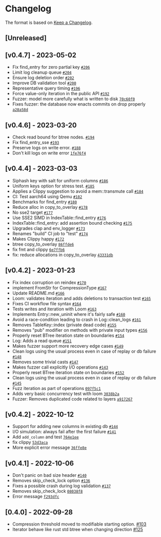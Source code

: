 # Changelog

The format is based on [Keep a Changelog].

[Keep a Changelog]: http://keepachangelog.com/en/1.0.0/

## [Unreleased]

## [v0.4.7] - 2023-05-02

- Fix find_entry for zero partial key [`#206`](https://github.com/paritytech/parity-db/pull/206)
- Limit log cleanup queue [`#204`](https://github.com/paritytech/parity-db/pull/204)
- Ensure log deletion order [`#202`](https://github.com/paritytech/parity-db/pull/202)
- Improve DB validation tool [`#200`](https://github.com/paritytech/parity-db/pull/200)
- Representative query timing [`#196`](https://github.com/paritytech/parity-db/pull/196)
- Force value-only iteration in the public API [`#192`](https://github.com/paritytech/parity-db/pull/192)
- Fuzzer: model more carefully what is written to disk [`70c60f0`](https://github.com/paritytech/parity-db/commit/70c60f02047d96138653502a0a40577687a4ba0c)
- Fixes fuzzer: the database now enacts commits on drop properly [`a28a58d`](https://github.com/paritytech/parity-db/commit/a28a58dc21ab8654641168e484be70227ea7d5e7)

## [v0.4.6] - 2023-03-20

- Check read bound for btree nodes. [`#194`](https://github.com/paritytech/parity-db/pull/194)
- Fix find_entry_sse [`#193`](https://github.com/paritytech/parity-db/pull/193)
- Preserve logs on write error.  [`#188`](https://github.com/paritytech/parity-db/pull/188)
- Don't kill logs on write error [`1fe76f4`](https://github.com/paritytech/parity-db/commit/1fe76f4f51a947f1a1dddfc66e4c2165fa8260b3)

## [v0.4.4] - 2023-03-03

- Siphash key with salt for uniform columns [`#186`](https://github.com/paritytech/parity-db/pull/186)
- Uniform keys option for stress test. [`#185`](https://github.com/paritytech/parity-db/pull/185)
- Applies a Clippy suggestion to avoid a mem::transmute call [`#184`](https://github.com/paritytech/parity-db/pull/184)
- CI: Test aarch64 using Qemu [`#182`](https://github.com/paritytech/parity-db/pull/182)
- Benchmarks for find_entry [`#180`](https://github.com/paritytech/parity-db/pull/180)
- Reduce alloc in copy_to_overlay [`#178`](https://github.com/paritytech/parity-db/pull/178)
- No sse2 target [`#177`](https://github.com/paritytech/parity-db/pull/177)
- Use SSE2 SIMD in IndexTable::find_entry [`#176`](https://github.com/paritytech/parity-db/pull/176)
- IndexTable::find_entry: add assertion bound checking [`#175`](https://github.com/paritytech/parity-db/pull/175)
- Upgrades clap and env_logger [`#173`](https://github.com/paritytech/parity-db/pull/173)
- Renames "build" CI job to "test" [`#174`](https://github.com/paritytech/parity-db/pull/174)
- Makes Clippy happy [`#172`](https://github.com/paritytech/parity-db/pull/172)
- btree copy_to_overlay [`86ffde6`](https://github.com/paritytech/parity-db/commit/86ffde6a0750e0fcefdde2a2b96df783f47641af)
- fix fmt and clippy [`6e7ffb6`](https://github.com/paritytech/parity-db/commit/6e7ffb6df20d3a9dc97d8b1633a4e0da42ceb14a)
- fix: reduce allocations in copy_to_overlay [`43331db`](https://github.com/paritytech/parity-db/commit/43331db9838094fc0c3dfe1f878c4bba0e902466)

## [v0.4.2] - 2023-01-23

- Fix index corruption on reindex [`#170`](https://github.com/paritytech/parity-db/pull/170)
- implement FromStr for CompressionType [`#167`](https://github.com/paritytech/parity-db/pull/167)
- Update README.md [`#166`](https://github.com/paritytech/parity-db/pull/166)
- Loom: validates iteration and adds deletions to transaction test [`#165`](https://github.com/paritytech/parity-db/pull/165)
- Fixes CI workflow file syntax [`#164`](https://github.com/paritytech/parity-db/pull/164)
- Tests writes and iteration with Loom [`#163`](https://github.com/paritytech/parity-db/pull/163)
- Implements Entry::new_uninit where it's fairly safe [`#160`](https://github.com/paritytech/parity-db/pull/160)
- Avoid a race-condition leading to crash in Log::clean_logs [`#161`](https://github.com/paritytech/parity-db/pull/161)
- Removes TableKey::index (private dead code) [`#155`](https://github.com/paritytech/parity-db/pull/155)
- Removes "pub" modifier on methods with private input types [`#156`](https://github.com/paritytech/parity-db/pull/156)
- Properly reset BTree iteration state on boundaries [`#154`](https://github.com/paritytech/parity-db/pull/154)
- Log: Adds a read queue [`#151`](https://github.com/paritytech/parity-db/pull/151)
- Makes fuzzer support more recovery edge cases [`#149`](https://github.com/paritytech/parity-db/pull/149)
- Clean logs using the usual process even in case of replay or db failure [`#148`](https://github.com/paritytech/parity-db/pull/148)
- Removes some trivial casts [`#147`](https://github.com/paritytech/parity-db/pull/147)
- Makes fuzzer call explicitly I/O operations [`#143`](https://github.com/paritytech/parity-db/pull/143)
- Properly reset BTree iteration state on boundaries [`#152`](https://github.com/paritytech/parity-db/issues/152)
- Clean logs using the usual process even in case of replay or db failure [`#145`](https://github.com/paritytech/parity-db/issues/145)
- Fuzz iteration as part of operations [`097f5c1`](https://github.com/paritytech/parity-db/commit/097f5c18ef486abd0da4dfe3372a02b74830085b)
- Adds very basic concurrency test with loom [`3038b2a`](https://github.com/paritytech/parity-db/commit/3038b2a36544c4ab3c7b67662b0415573be10509)
- Fuzzer: Removes duplicated code related to layers [`a917267`](https://github.com/paritytech/parity-db/commit/a917267ef6dc5189c7bfb9e707fdeba218541094)

## [v0.4.2] - 2022-10-12

- Support for adding new columns in existing db [`#144`](https://github.com/paritytech/parity-db/pull/144)
- I/O simulation: always fail after the first failure [`#141`](https://github.com/paritytech/parity-db/pull/141)
- Add `add_column` and test [`764e1ee`](https://github.com/paritytech/parity-db/commit/764e1ee5f8d52c2d00aa3c79af1402d30c38e958)
- fix clippy [`53d3aca`](https://github.com/paritytech/parity-db/commit/53d3acac2c5a16bfdea05e7ac539ddb0e7acbca3)
- More explicit error message [`36ffe8e`](https://github.com/paritytech/parity-db/commit/36ffe8ecf471f4f62671357ab2b72bf9a8517828)

## [v0.4.1] - 2022-10-06

- Don't panic on bad size header [`#140`](https://github.com/paritytech/parity-db/pull/140)
- Removes skip_check_lock option [`#136`](https://github.com/paritytech/parity-db/pull/136)
- Fixes a possible crash during log validation [`#137`](https://github.com/paritytech/parity-db/issues/137)
- Removes skip_check_lock [`08038f8`](https://github.com/paritytech/parity-db/commit/08038f862c9618181b847d0234da7eb5b9fba2cf)
- Error message [`f293dfc`](https://github.com/paritytech/parity-db/commit/f293dfc6609b886fa97dd089147b1a8bc9c8cc4e)

## [0.4.0] - 2022-09-28
- Compression threshold moved to modifiable starting option. [#103](https://github.com/paritytech/parity-db/pull/103)
- Iterator behave like rust std btree when changing direction [#125](https://github.com/paritytech/parity-db/pull/125)
